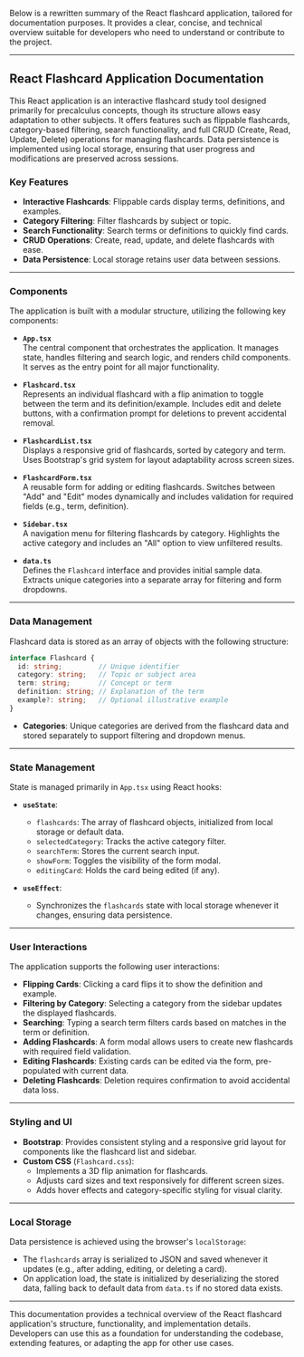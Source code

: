 Below is a rewritten summary of the React flashcard application, tailored for documentation purposes. It provides a clear, concise, and technical overview suitable for developers who need to understand or contribute to the project.

---

## React Flashcard Application Documentation

This React application is an interactive flashcard study tool designed primarily for precalculus concepts, though its structure allows easy adaptation to other subjects. It offers features such as flippable flashcards, category-based filtering, search functionality, and full CRUD (Create, Read, Update, Delete) operations for managing flashcards. Data persistence is implemented using local storage, ensuring that user progress and modifications are preserved across sessions.

### Key Features
- **Interactive Flashcards**: Flippable cards display terms, definitions, and examples.
- **Category Filtering**: Filter flashcards by subject or topic.
- **Search Functionality**: Search terms or definitions to quickly find cards.
- **CRUD Operations**: Create, read, update, and delete flashcards with ease.
- **Data Persistence**: Local storage retains user data between sessions.

---

### Components

The application is built with a modular structure, utilizing the following key components:

- **`App.tsx`**  
  The central component that orchestrates the application. It manages state, handles filtering and search logic, and renders child components. It serves as the entry point for all major functionality.

- **`Flashcard.tsx`**  
  Represents an individual flashcard with a flip animation to toggle between the term and its definition/example. Includes edit and delete buttons, with a confirmation prompt for deletions to prevent accidental removal.

- **`FlashcardList.tsx`**  
  Displays a responsive grid of flashcards, sorted by category and term. Uses Bootstrap's grid system for layout adaptability across screen sizes.

- **`FlashcardForm.tsx`**  
  A reusable form for adding or editing flashcards. Switches between "Add" and "Edit" modes dynamically and includes validation for required fields (e.g., term, definition).

- **`Sidebar.tsx`**  
  A navigation menu for filtering flashcards by category. Highlights the active category and includes an "All" option to view unfiltered results.

- **`data.ts`**  
  Defines the `Flashcard` interface and provides initial sample data. Extracts unique categories into a separate array for filtering and form dropdowns.

---

### Data Management

Flashcard data is stored as an array of objects with the following structure:

```typescript
interface Flashcard {
  id: string;         // Unique identifier
  category: string;   // Topic or subject area
  term: string;       // Concept or term
  definition: string; // Explanation of the term
  example?: string;   // Optional illustrative example
}
```

- **Categories**: Unique categories are derived from the flashcard data and stored separately to support filtering and dropdown menus.

---

### State Management

State is managed primarily in `App.tsx` using React hooks:

- **`useState`**:
  - `flashcards`: The array of flashcard objects, initialized from local storage or default data.
  - `selectedCategory`: Tracks the active category filter.
  - `searchTerm`: Stores the current search input.
  - `showForm`: Toggles the visibility of the form modal.
  - `editingCard`: Holds the card being edited (if any).

- **`useEffect`**:
  - Synchronizes the `flashcards` state with local storage whenever it changes, ensuring data persistence.

---

### User Interactions

The application supports the following user interactions:

- **Flipping Cards**: Clicking a card flips it to show the definition and example.
- **Filtering by Category**: Selecting a category from the sidebar updates the displayed flashcards.
- **Searching**: Typing a search term filters cards based on matches in the term or definition.
- **Adding Flashcards**: A form modal allows users to create new flashcards with required field validation.
- **Editing Flashcards**: Existing cards can be edited via the form, pre-populated with current data.
- **Deleting Flashcards**: Deletion requires confirmation to avoid accidental data loss.

---

### Styling and UI

- **Bootstrap**: Provides consistent styling and a responsive grid layout for components like the flashcard list and sidebar.
- **Custom CSS** (`Flashcard.css`):
  - Implements a 3D flip animation for flashcards.
  - Adjusts card sizes and text responsively for different screen sizes.
  - Adds hover effects and category-specific styling for visual clarity.

---

### Local Storage

Data persistence is achieved using the browser's `localStorage`:
- The `flashcards` array is serialized to JSON and saved whenever it updates (e.g., after adding, editing, or deleting a card).
- On application load, the state is initialized by deserializing the stored data, falling back to default data from `data.ts` if no stored data exists.

---

This documentation provides a technical overview of the React flashcard application's structure, functionality, and implementation details. Developers can use this as a foundation for understanding the codebase, extending features, or adapting the app for other use cases.